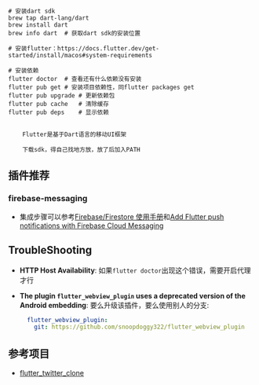 ```shell
# 安装dart sdk
brew tap dart-lang/dart
brew install dart
brew info dart	# 获取dart sdk的安装位置

# 安装flutter：https://docs.flutter.dev/get-started/install/macos#system-requirements

# 安装依赖
flutter doctor	# 查看还有什么依赖没有安装
flutter pub get # 安装项目依赖性，同flutter packages get
flutter pub upgrade	# 更新依赖包
flutter pub cache	# 清除缓存
flutter pub deps	# 显示依赖

	
	Flutter是基于Dart语言的移动UI框架
	
	下载sdk，得自己找地方放，放了后加入PATH
```

## 插件推荐

### firebase-messaging

- 集成步骤可以参考[Firebase/Firestore 使用手册](https://haofly.net/firebase)和[Add Flutter push notifications with Firebase Cloud Messaging](https://blog.logrocket.com/add-flutter-push-notifications-firebase-cloud-messaging/)

## TroubleShooting

- **HTTP Host Availability**: 如果`flutter doctor`出现这个错误，需要开启代理才行

- **The plugin `flutter_webview_plugin` uses a deprecated version of the Android embedding**: 要么升级该插件，要么使用别人的分支:

  ```yaml
    flutter_webview_plugin:
      git: https://github.com/snoopdoggy322/flutter_webview_plugin
  ```


## 参考项目

- [flutter_twitter_clone](https://github.com/TheAlphamerc/flutter_twitter_clone)